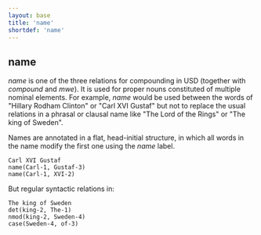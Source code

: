 ```yaml
---
layout: base
title: 'name'
shortdef: 'name'
---
```


## name

*name* is one of the three relations for compounding in USD (together with *compound* and *mwe*). It is used for proper nouns constituted of multiple nominal elements. For example, *name* would be used between the words of "Hillary Rodham Clinton" or "Carl XVI Gustaf" but not to replace the usual relations in a phrasal or clausal name like "The Lord of the Rings" or "The king of Sweden".

Names are annotated in a flat, head-initial structure, in which all words in the name modify the first one using the *name* label.

~~~ sdparse
Carl XVI Gustaf
name(Carl-1, Gustaf-3)
name(Carl-1, XVI-2)
~~~

But regular syntactic relations in:

~~~ sdparse
The king of Sweden
det(king-2, The-1)
nmod(king-2, Sweden-4)
case(Sweden-4, of-3)
~~~


